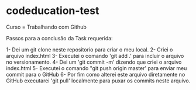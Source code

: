 # codeducation-test
Curso = Trabalhando com Github

Passos para a conclusão da Task requerida:

1- Dei um git clone neste repositorio para criar o meu local.
2- Criei o arquivo index.html
3- Executei o comando 'git add .' para incluir o arquivo no versionamento.
4- Dei um 'git commit -m' dizendo que criei o arquivo index.html
5- Executei o comando "git push origin master' para enviar meu commit para o GitHub
6- Por fim como alterei este arquivo diretamente no GitHub executarei 'git pull' localmente para puxar os commits neste arquivo.
